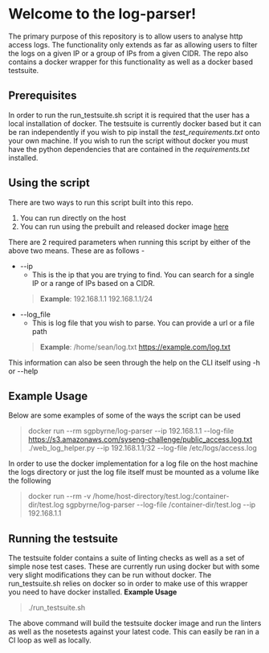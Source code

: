 # Welcome to the log-parser!

The primary purpose of this repository is to allow users to analyse http access logs. The functionality only extends as far as allowing users to filter the logs on a given IP or a group of IPs from a given CIDR. The repo also contains a docker wrapper for this functionality as well as a docker based testsuite. 


## Prerequisites
In order to run the run_testsuite.sh script it is required that the user has a local installation of docker. The testsuite is currently docker based but it can be ran independently if you wish to pip install the *test_requirements.txt* onto your own machine.
If you wish to run the script without docker you must have the python dependencies that are contained in the *requirements.txt* installed.

## Using the script
There are two ways to run this script built into this repo. 
1. You can run directly on the host
2. You can run using the prebuilt and released docker image [here](https://hub.docker.com/r/sgpbyrne/log-parser/)

There are 2 required parameters when running this script by either of the above two means. These are as follows - 

 - --ip 
	 - This is the ip that you are trying to find. You can search for a single IP or a range of IPs based on a CIDR.  
	 > **Example**: 
	 192.168.1.1
	 192.168.1.1/24
 - --log_file
	 - This is log file that you wish to parse. You can provide a url or a file path 
	 > **Example**: 
	 /home/sean/log.txt
	 https://example.com/log.txt

This information can also be seen through the help on the CLI itself using -h or --help

## Example Usage
Below are some examples of some of the ways the script can be used
> docker run --rm sgpbyrne/log-parser --ip 192.168.1.1 --log-file https://s3.amazonaws.com/syseng-challenge/public_access.log.txt
> ./web_log_helper.py --ip 192.168.1.1/32 --log-file /etc/logs/access.log

In order to use the docker implementation for a log file on the host machine the logs directory or just the log file itself must be mounted as a volume like the following
> docker run --rm -v /home/host-directory/test.log:/container-dir/test.log sgpbyrne/log-parser --log-file /container-dir/test.log --ip 192.168.1.1

## Running the testsuite
The testsuite folder contains a suite of linting checks as well as a set of simple nose test cases. These are currently run using docker but with some very slight modifications they can be run without docker. The run_testsuite.sh relies on docker so in order to make use of this wrapper you need to have docker installed. 
**Example Usage**
> ./run_testsuite.sh

The above command will build the testsuite docker image and run the linters as well as the nosetests against your latest code. This can easily be ran in a CI loop as well as locally. 



